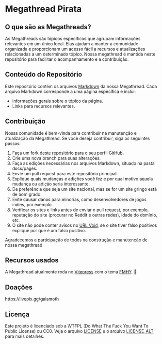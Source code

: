 # Megathread Pirata

## O que são as Megathreads?

As Megathreads são tópicos específicos que agrupam informações relevantes em um único local. Elas ajudam a manter a comunidade organizada e proporcionam um acesso fácil a recursos e atualizações relacionadas a um determinado tópico. Nossa megathread é mantida neste repositório para facilitar o acompanhamento e a contribuição.

## Conteúdo do Repositório

Este repositório contém os arquivos [Markdown](https://www.markdownguide.org/) da nossa Megathread. Cada arquivo Markdown corresponde a uma página específica e inclui:

- Informações gerais sobre o tópico da página.
- Links para recursos relevantes.

## Contribuição

Nossa comunidade é bem-vinda para contribuir na manutenção e atualização da Megathread. Se você deseja contribuir, siga os seguintes passos:

1. Faça um [fork](https://github.com/piratarialink/megathread_pirata/fork) deste repositório para o seu perfil GitHub.
2. Crie uma nova branch para suas alterações.
3. Faça as edições necessárias nos arquivos Markdown, situado na pasta docs/pages.
4. Envie um pull request para este repositório principal.
5. Explique quais mudanças e adições você fez e por qual motivo aquela mudança ou adição seria interessante.
6. De preferência que seja um site nacional, mas se for um site gringo está de bom grado.
7. Evite causar danos para minorias, como desenvolvedores de jogos indies, por exemplo.
8. Verificar os sites e links antes de enviar o pull request, por exemplo, reputação do site (procurar no Reddit e outras redes), idade do domínio, etc.
9. O site não pode conter avisos no [URL Void](https://www.urlvoid.com/), se o site tiver falso positivos explique por que é um falso positivo.

Agradecemos a participação de todos na construção e manutenção de nossa megathread.

## Recursos usados

A Megathread atualmente roda no [Vitepress](https://vitepress.dev/) com o tema [FMHY](https://github.com/fmhy/FMHYedit). 💖

## Doações

https://livepix.gg/galamoth

## Licença

Este projeto é licenciado sob a WTFPL (Do What The Fuck You Want To Public License) ou CC0. Veja o arquivo [LICENSE](LICENSE) e o arquivo [LICENSE_ALT](LICENSE_ALT) para mais detalhes.

